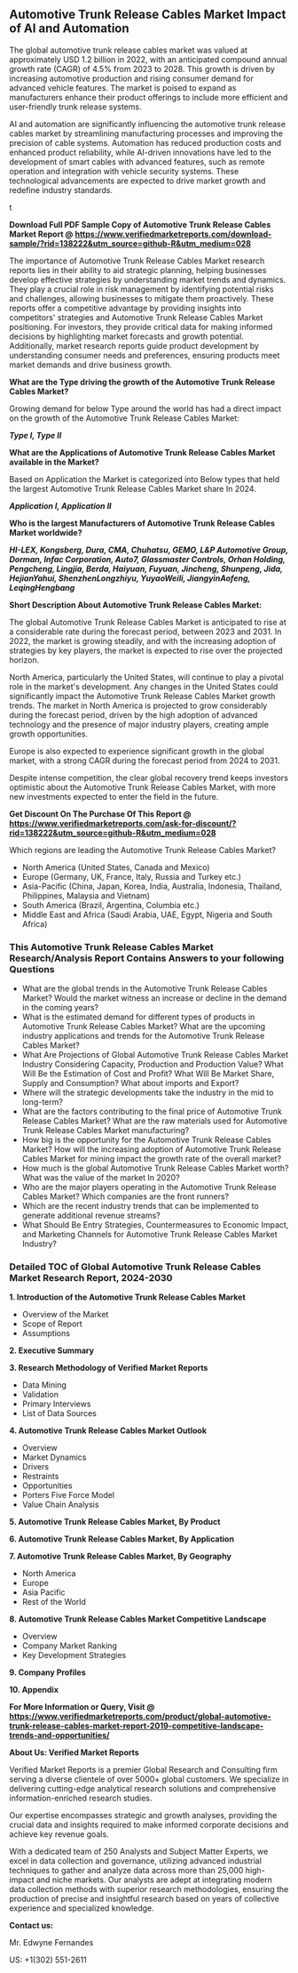 <h2>Automotive Trunk Release Cables Market Impact of AI and Automation</h2><p>The global automotive trunk release cables market was valued at approximately USD 1.2 billion in 2022, with an anticipated compound annual growth rate (CAGR) of 4.5% from 2023 to 2028. This growth is driven by increasing automotive production and rising consumer demand for advanced vehicle features. The market is poised to expand as manufacturers enhance their product offerings to include more efficient and user-friendly trunk release systems.</p><p>AI and automation are significantly influencing the automotive trunk release cables market by streamlining manufacturing processes and improving the precision of cable systems. Automation has reduced production costs and enhanced product reliability, while AI-driven innovations have led to the development of smart cables with advanced features, such as remote operation and integration with vehicle security systems. These technological advancements are expected to drive market growth and redefine industry standards.</p>t</p><p id="" class=""><strong>Download Full PDF Sample Copy of Automotive Trunk Release Cables Market Report @ <a href="https://www.verifiedmarketreports.com/download-sample/?rid=138222&utm_source=github-R&utm_medium=028" target="_blank">https://www.verifiedmarketreports.com/download-sample/?rid=138222&utm_source=github-R&utm_medium=028</a></strong></p><p>The importance of&nbsp;Automotive Trunk Release Cables Market research reports lies in their ability to aid strategic planning, helping businesses develop effective strategies by understanding market trends and dynamics. They play a crucial role in risk management by identifying potential risks and challenges, allowing businesses to mitigate them proactively. These reports offer a competitive advantage by providing insights into competitors' strategies and Automotive Trunk Release Cables Market positioning. For investors, they provide critical data for making informed decisions by highlighting market forecasts and growth potential. Additionally, market research reports guide product development by understanding consumer needs and preferences, ensuring products meet market demands and drive business growth.</p><p><strong>What are the&nbsp;Type driving the growth of the Automotive Trunk Release Cables Market?</strong></p><p id="" class="">Growing demand for below Type around the world has had a direct impact on the growth of the Automotive Trunk Release Cables Market:</p><em><strong>Type I, Type II</strong></em></p><strong>What are the&nbsp;Applications&nbsp;of Automotive Trunk Release Cables Market available in the Market?</strong></p><p id="" class="">Based on Application the Market is categorized into Below types that held the largest Automotive Trunk Release Cables Market share In 2024.</p><em><strong>Application I, Application II</strong></em></p><strong>Who is the largest Manufacturers of Automotive Trunk Release Cables Market worldwide?</strong></p><p><em><strong>HI-LEX, Kongsberg, Dura, CMA, Chuhatsu, GEMO, L&P Automotive Group, Dorman, Infac Corporation, Auto7, Glassmaster Controls, Orhan Holding, Pengcheng, Lingjia, Berda, Haiyuan, Fuyuan, Jincheng, Shunpeng, Jida, HejianYahui, ShenzhenLongzhiyu, YuyaoWeili, JiangyinAofeng, LeqingHengbang</strong></em></p><p id="" class=""><strong>Short Description About Automotive Trunk Release Cables Market:</strong></p><p>The global Automotive Trunk Release Cables Market is anticipated to rise at a considerable rate during the forecast period, between 2023 and 2031. In 2022, the market is growing steadily, and with the increasing adoption of strategies by key players, the market is expected to rise over the projected horizon.</p><p>North America, particularly the United States, will continue to play a pivotal role in the market's development. Any changes in the United States could significantly impact the Automotive Trunk Release Cables Market growth trends. The market in North America is projected to grow considerably during the forecast period, driven by the high adoption of advanced technology and the presence of major industry players, creating ample growth opportunities.</p><p>Europe is also expected to experience significant growth in the global market, with a strong CAGR during the forecast period from 2024 to 2031.</p><p>Despite intense competition, the clear global recovery trend keeps investors optimistic about the Automotive Trunk Release Cables Market, with more new investments expected to enter the field in the future.</p><p id="" class=""><strong>Get Discount On The Purchase Of This Report @ <a href="https://www.verifiedmarketreports.com/ask-for-discount/?rid=138222&utm_source=github-R&utm_medium=028" target="_blank">https://www.verifiedmarketreports.com/ask-for-discount/?rid=138222&utm_source=github-R&utm_medium=028</a></strong></p>Which regions are leading the Automotive Trunk Release Cables Market?</p><ul><li>North America (United States, Canada and Mexico)</li><li>Europe (Germany, UK, France, Italy, Russia and Turkey etc.)</li><li>Asia-Pacific (China, Japan, Korea, India, Australia, Indonesia, Thailand, Philippines, Malaysia and Vietnam)</li><li>South America (Brazil, Argentina, Columbia etc.)</li><li>Middle East and Africa (Saudi Arabia, UAE, Egypt, Nigeria and South Africa)</li></ul><h3 id="" class="">This Automotive Trunk Release Cables Market Research/Analysis Report Contains Answers to your following Questions</h3><ul><li>What are the global trends in the Automotive Trunk Release Cables Market? Would the market witness an increase or decline in the demand in the coming years?</li><li>What is the estimated demand for different types of products in Automotive Trunk Release Cables Market? What are the upcoming industry applications and trends for the Automotive Trunk Release Cables Market?</li><li>What Are Projections of Global Automotive Trunk Release Cables Market Industry Considering Capacity, Production and Production Value? What Will Be the Estimation of Cost and Profit? What Will Be Market Share, Supply and Consumption? What about imports and Export?</li><li>Where will the strategic developments take the industry in the mid to long-term?</li><li>What are the factors contributing to the final price of Automotive Trunk Release Cables Market? What are the raw materials used for Automotive Trunk Release Cables Market manufacturing?</li><li>How big is the opportunity for the Automotive Trunk Release Cables Market? How will the increasing adoption of Automotive Trunk Release Cables Market for mining impact the growth rate of the overall market?</li><li>How much is the global Automotive Trunk Release Cables Market worth? What was the value of the market In 2020?</li><li>Who are the major players operating in the Automotive Trunk Release Cables Market? Which companies are the front runners?</li><li>Which are the recent industry trends that can be implemented to generate additional revenue streams?</li><li>What Should Be Entry Strategies, Countermeasures to Economic Impact, and Marketing Channels for Automotive Trunk Release Cables Market Industry?</li></ul><h3 id="" class="">Detailed TOC of Global Automotive Trunk Release Cables Market Research Report, 2024-2030</h3><p id="" class=""><strong>1. Introduction of the Automotive Trunk Release Cables Market</strong></p><ul><li>Overview of the Market</li><li>Scope of Report</li><li>Assumptions</li></ul><p id="" class=""><strong>2. Executive Summary</strong></p><p id="" class=""><strong>3. Research Methodology of Verified Market Reports</strong></p><ul><li>Data Mining</li><li>Validation</li><li>Primary Interviews</li><li>List of Data Sources</li></ul><p id="" class=""><strong>4. Automotive Trunk Release Cables Market Outlook</strong></p><ul><li>Overview</li><li>Market Dynamics</li><li>Drivers</li><li>Restraints</li><li>Opportunities</li><li>Porters Five Force Model</li><li>Value Chain Analysis</li></ul><p id="" class=""><strong>5. Automotive Trunk Release Cables Market, By Product</strong></p><p id="" class=""><strong>6. Automotive Trunk Release Cables Market, By Application</strong></p><p id="" class=""><strong>7. Automotive Trunk Release Cables Market, By Geography</strong></p><ul><li>North America</li><li>Europe</li><li>Asia Pacific</li><li>Rest of the World</li></ul><p id="" class=""><strong>8. Automotive Trunk Release Cables Market Competitive Landscape</strong></p><ul><li>Overview</li><li>Company Market Ranking</li><li>Key Development Strategies</li></ul><p id="" class=""><strong>9. Company Profiles</strong></p><p id="" class=""><strong>10. Appendix</strong></p><p id="" class=""><strong>For More Information or Query, Visit @ <a href="https://www.verifiedmarketreports.com/product/global-automotive-trunk-release-cables-market-report-2019-competitive-landscape-trends-and-opportunities/" target="_blank">https://www.verifiedmarketreports.com/product/global-automotive-trunk-release-cables-market-report-2019-competitive-landscape-trends-and-opportunities/</a></strong></p><p id="" class=""><strong>About Us: Verified Market Reports</strong></p><p id="" class="">Verified Market Reports is a premier Global Research and Consulting firm serving a diverse clientele of over 5000+ global customers. We specialize in delivering cutting-edge analytical research solutions and comprehensive information-enriched research studies.</p><p id="" class="">Our expertise encompasses strategic and growth analyses, providing the crucial data and insights required to make informed corporate decisions and achieve key revenue goals.</p><p id="" class="">With a dedicated team of 250 Analysts and Subject Matter Experts, we excel in data collection and governance, utilizing advanced industrial techniques to gather and analyze data across more than 25,000 high-impact and niche markets. Our analysts are adept at integrating modern data collection methods with superior research methodologies, ensuring the production of precise and insightful research based on years of collective experience and specialized knowledge.</p><p id="" class=""><strong>Contact us:</strong></p><p id="" class="">Mr. Edwyne Fernandes</p><p id="" class="">US: +1(302) 551-2611</p>